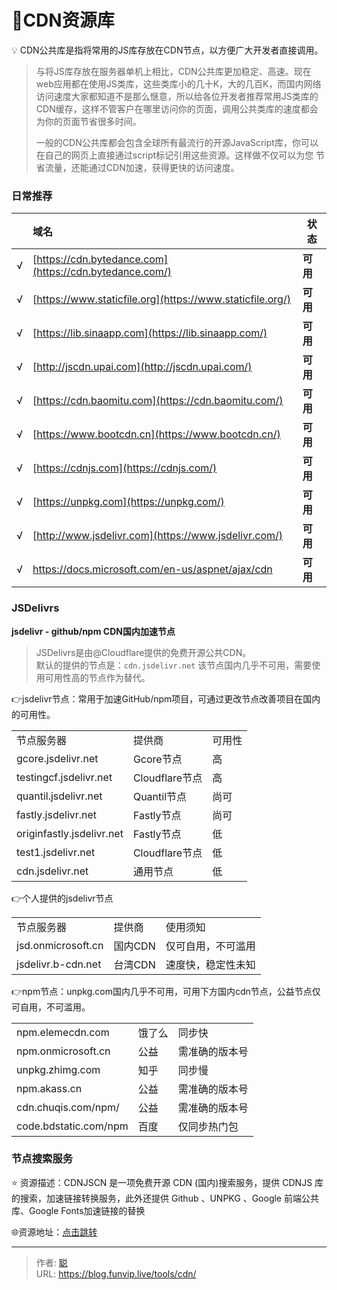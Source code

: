 # 🛬CDN资源库


💡 CDN公共库是指将常用的JS库存放在CDN节点，以方便广大开发者直接调用。

<!--more-->

> 与将JS库存放在服务器单机上相比，CDN公共库更加稳定、高速。现在web应用都在使用JS类库，这些类库小的几十K，大的几百K，而国内网络访问速度大家都知道不是那么惬意，所以给各位开发者推荐常用JS类库的CDN缓存，这样不管客户在哪里访问你的页面，调用公共类库的速度都会为你的页面节省很多时间。
>
> 一般的CDN公共库都会包含全球所有最流行的开源JavaScript库，你可以在自己的网页上直接通过script标记引用这些资源。这样做不仅可以为您 节省流量，还能通过CDN加速，获得更快的访问速度。

### 日常推荐

|      | 域名                                                      | 状态     |
| :--- | :-------------------------------------------------------- | -------- |
| √    | [https://cdn.bytedance.com](https://cdn.bytedance.com/)   | **可用** |
| √    | [https://www.staticfile.org](https://www.staticfile.org/) | **可用** |
| √    | [https://lib.sinaapp.com](https://lib.sinaapp.com/)       | **可用** |
| √    | [http://jscdn.upai.com](http://jscdn.upai.com/)           | **可用** |
| √    | [https://cdn.baomitu.com](https://cdn.baomitu.com/)       | **可用** |
| √    | [https://www.bootcdn.cn](https://www.bootcdn.cn/)         | **可用** |
| √    | [https://cdnjs.com](https://cdnjs.com/)                   | **可用** |
| √    | [https://unpkg.com](https://unpkg.com/)                   | **可用** |
| √    | [http://www.jsdelivr.com](https://www.jsdelivr.com/)      | **可用** |
| √    | https://docs.microsoft.com/en-us/aspnet/ajax/cdn          | **可用** |

### JSDelivrs

**jsdelivr - github/npm CDN国内加速节点**

> JSDelivrs是由@Cloudflare提供的免费开源公共CDN。  
> 默认的提供的节点是：`cdn.jsdelivr.net` 该节点国内几乎不可用，需要使用可用性高的节点作为替代。

👉jsdelivr节点：常用于加速GitHub/npm项目，可通过更改节点改善项目在国内的可用性。

<table><tbody><tr><td>节点服务器</td><td>提供商</td><td>可用性</td></tr><tr><td>gcore.jsdelivr.net</td><td>Gcore节点</td><td>高</td></tr><tr><td>testingcf.jsdelivr.net</td><td>Cloudflare节点</td><td>高</td></tr><tr><td>quantil.jsdelivr.net</td><td>Quantil节点</td><td>尚可</td></tr><tr><td>fastly.jsdelivr.net</td><td>Fastly节点</td><td>尚可</td></tr><tr><td>originfastly.jsdelivr.net</td><td>Fastly节点</td><td>低</td></tr><tr><td>test1.jsdelivr.net</td><td>Cloudflare节点</td><td>低</td></tr><tr><td>cdn.jsdelivr.net</td><td>通用节点</td><td>低</td></tr></tbody></table>

👉个人提供的jsdelivr节点

<table><tbody><tr><td>节点服务器</td><td>提供商</td><td>使用须知</td></tr><tr><td>jsd.onmicrosoft.cn</td><td>国内CDN</td><td>仅可自用，不可滥用</td></tr><tr><td>jsdelivr.b-cdn.net</td><td>台湾CDN</td><td>速度快，稳定性未知</td></tr></tbody></table>

👉npm节点：unpkg.com国内几乎不可用，可用下方国内cdn节点，公益节点仅可自用，不可滥用。

<table><tbody><tr><td>npm.elemecdn.com</td><td>饿了么</td><td>同步快</td></tr><tr><td>npm.onmicrosoft.cn</td><td>公益</td><td>需准确的版本号</td></tr><tr><td>unpkg.zhimg.com</td><td>知乎</td><td>同步慢</td></tr><tr><td>npm.akass.cn</td><td>公益</td><td>需准确的版本号</td></tr><tr><td>cdn.chuqis.com/npm/</td><td>公益</td><td>需准确的版本号</td></tr><tr><td>code.bdstatic.com/npm</td><td>百度</td><td>仅同步热门包</td></tr></tbody></table>

### **节点搜索服务**

⭐️  资源描述：CDNJSCN 是一项免费开源 CDN (国内)搜索服务，提供 CDNJS 库的搜索，加速链接转换服务，此外还提供 Github 、UNPKG 、Google 前端公共库、Google Fonts加速链接的替换

🌐资源地址：[点击跳转](https://cdnjs.shssedu.ac.cn/)



---

> 作者: [聪](/about)  
> URL: https://blog.funvip.live/tools/cdn/  

